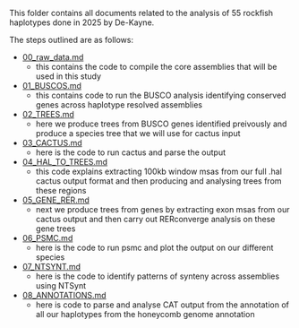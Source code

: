 This folder contains all documents related to the analysis of 55 rockfish haplotypes done in 2025 by De-Kayne.

The steps outlined are as follows:

- [00_raw_data.md](https://github.com/sudmantlab/rishi/blob/main/rockfish_cactus/rockfish55_all_analyses/00_raw_data.md)
    - this contains the code to compile the core assemblies that will be used in this study
- [01_BUSCOS.md](https://github.com/sudmantlab/rishi/blob/main/rockfish_cactus/rockfish55_all_analyses/01_BUSCOS.md)
    - this contains code to run the BUSCO analysis identifying conserved genes across haplotype resolved assemblies
- [02_TREES.md](https://github.com/sudmantlab/rishi/blob/main/rockfish_cactus/rockfish55_all_analyses/02_TREES.md)
    - here we produce trees from BUSCO genes identified preivously and produce a species tree that we will use for cactus input
- [03_CACTUS.md](https://github.com/sudmantlab/rishi/blob/main/rockfish_cactus/rockfish55_all_analyses/03_CACTUS.md)
    - here is the code to run cactus and parse the output
- [04_HAL_TO_TREES.md](https://github.com/sudmantlab/rishi/blob/main/rockfish_cactus/rockfish55_all_analyses/04_HAL_TO_TREES.md)
    - this code explains extracting 100kb window msas from our full .hal cactus output format and then producing and analysing trees from these regions
- [05_GENE_RER.md](https://github.com/sudmantlab/rishi/blob/main/rockfish_cactus/rockfish55_all_analyses/05_GENE_RER.md)
    - next we produce trees from genes by extracting exon msas from our cactus output and then carry out RERconverge analysis on these gene trees
- [06_PSMC.md](https://github.com/sudmantlab/rishi/blob/main/rockfish_cactus/rockfish55_all_analyses/06_PSMC.md)
    - here is the code to run psmc and plot the output on our different species
- [07_NTSYNT.md](https://github.com/sudmantlab/rishi/blob/main/rockfish_cactus/rockfish55_all_analyses/07_NTSYNT.md)
    - here is the code to identify patterns of synteny across assemblies using NTSynt
- [08_ANNOTATIONS.md](https://github.com/sudmantlab/rishi/blob/main/rockfish_cactus/rockfish55_all_analyses/08_ANNOTATIONS.md)
    - here is code to parse and analyse CAT output from the annotation of all our haplotypes from the honeycomb genome annotation
